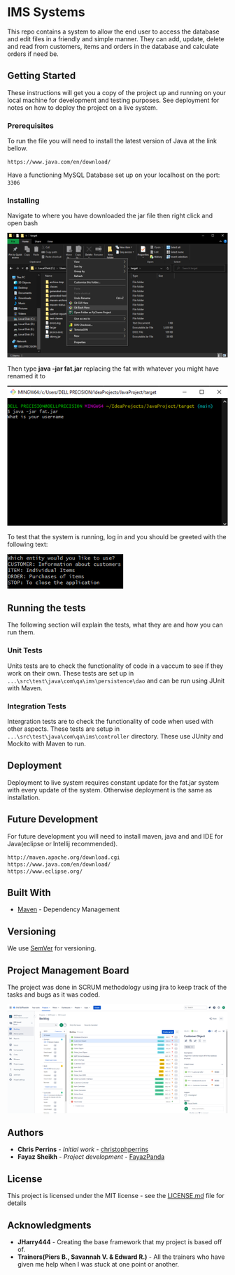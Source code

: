 # IMS Systems

This repo contains a system to allow the end user to access the database and edit files in a friendly and simple manner. They can add, update, delete and read from customers, items and orders in the database and calculate orders if need be.

## Getting Started

These instructions will get you a copy of the project up and running on your local machine for development and testing purposes. See deployment for notes on how to deploy the project on a live system.

### Prerequisites

To run the file you will need to install the latest version of Java at the link bellow.

```
https://www.java.com/en/download/
```

Have a functioning MySQL Database set up on your localhost on the port: `3306`

### Installing

Navigate to where you have downloaded the jar file then right click and open bash

![open bash screenshot](https://github.com/FayazPanda/JavaProject/blob/main/images/tut1.png)

Then type **java -jar fat.jar** replacing the fat with whatever you might have renamed it to

![run command screenshot](https://github.com/FayazPanda/JavaProject/blob/main/images/tut2.png)

To test that the system is running, log in and you should be greeted with the following text:

![Entity usage Screenshot](https://github.com/FayazPanda/JavaProject/blob/main/images/tut3.png)

## Running the tests

The following section will explain the tests, what they are and how you can run them.

### Unit Tests 

Units tests are to check the functionality of code in a vaccum to see if they work on their own. These tests are set up in `...\src\test\java\com\qa\ims\persistence\dao` and can be run using JUnit with Maven.

### Integration Tests 

Intergration tests are to check the functionality of code when used with other aspects. These tests are setup in `...\src\test\java\com\qa\ims\controller` directory. These use JUnity and Mockito with Maven to run.

## Deployment

Deployment to live system requires constant update for the fat.jar system with every update of the system. Otherwise deployment is the same as installation.

## Future Development

For future development you will need to install maven, java and and IDE for Java(eclipse or Intellij recommended).

```
http://maven.apache.org/download.cgi
https://www.java.com/en/download/
https://www.eclipse.org/
```

## Built With

* [Maven](https://maven.apache.org/) - Dependency Management

## Versioning

We use [SemVer](http://semver.org/) for versioning.

## Project Management Board

The project was done in SCRUM methodology using jira to keep track of the tasks and bugs as it was coded.

![Jira Screenshot](https://github.com/FayazPanda/JavaProject/blob/main/images/jira.png)

## Authors

* **Chris Perrins** - *Initial work* - [christophperrins](https://github.com/christophperrins)
* **Fayaz Sheikh** - *Project development* - [FayazPanda](https://github.com/FayazPanda)

## License

This project is licensed under the MIT license - see the [LICENSE.md](LICENSE.md) file for details 

## Acknowledgments

* **JHarry444** - Creating the base framework that my project is based off of.
* **Trainers(Piers B., Savannah V. & Edward R.)** - All the trainers who have given me help when I was stuck at one point or another.
